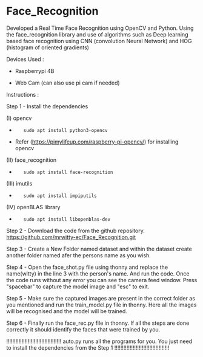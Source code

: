 # Face_Recognition
Developed a Real Time Face Recognition using OpenCV and Python.
Using the face_recognition library and use of algorithms such as Deep learning based face recognition using CNN (convolution Neural Network) and HOG (histogram of oriented gradients)

Devices Used :

* Raspberrypi 4B 

* Web Cam (can also use pi cam if needed)

Instructions : 

Step 1 - Install the dependencies 
          
(I)  opencv 
*        sudo apt install python3-opencv
*    Refer (https://pimylifeup.com/raspberry-pi-opencv/) for installing opencv
          
(II)  face_recognition
*        sudo apt install face-recognition
          
(III)  imutils
*        sudo apt install impiputils

(IV)  openBLAS library
*        sudo apt install libopenblas-dev

Step 2 - Download the code from the github repository. https://github.com/mrwitty-ec/Face_Recognition.git 

Step 3 - Create a New Folder named dataset and within the dataset create another folder named afer the persons name as you wish.

Step 4 - Open the face_shot.py file using thonny and replace the name(witty) in the line 3 with the person's name. And run the code. Once the code runs without any error you can see the camera feed window. Press "spacebar" to capture the model image and "esc" to exit.

Step 5 - Make sure the captured images are present in the correct folder as you mentioned and run the train_model.py file in thonny. Here all the images will be recognised and the model will be trained.

Step 6 - Finally run the face_rec.py file in thonny. If all the steps are done correctly it should identify the faces that were trained by you.




!!!!!!!!!!!!!!!!!!!!!!!!!!!!!!!!!!!! auto.py runs all the programs for you. You just need to install the dependencies from the Step 1 !!!!!!!!!!!!!!!!!!!!!!!!!!!!!!!!!!!!

